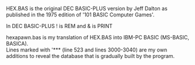 HEX.BAS is the original DEC BASIC-PLUS version by Jeff Dalton as published in the 1975 edition of '101 BASIC Computer Games'.

In DEC BASIC-PLUS  ! is REM and & is PRINT

hexapawn.bas is my translation of HEX.BAS into IBM-PC BASIC (MS-BASIC, BASICA).<br>
Lines marked with '*** (line 523 and lines 3000-3040) are my own additions to reveal the database that is gradually built by the program.
